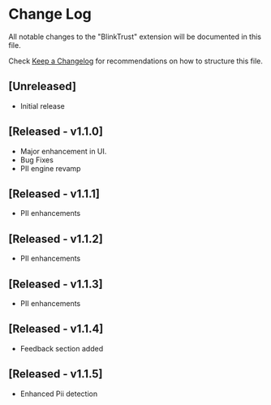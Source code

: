 # Change Log

All notable changes to the "BlinkTrust" extension will be documented in this file.

Check [Keep a Changelog](http://keepachangelog.com/) for recommendations on how to structure this file.

## [Unreleased]

- Initial release

## [Released - v1.1.0]

- Major enhancement in UI.
- Bug Fixes
- PII engine revamp

## [Released - v1.1.1]

- PII enhancements

## [Released - v1.1.2]

- PII enhancements

## [Released - v1.1.3]

- PII enhancements

## [Released - v1.1.4]

- Feedback section added

## [Released - v1.1.5]

- Enhanced Pii detection
